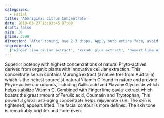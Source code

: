 ```yaml
---
categories:
  - Facial
title: 'Aboriginal Citrus Concentrate'
date: 2019-03-27T13:03:45+07:00
draft: false
size: 30
price: 3590
direction: 'After toning, use 2-3 drops. Apply onto entire face, avoid eye area. Gently press into skin and allow it to be absorbed. Morning and night.'
ingredients:
  ['Finger lime caviar extract', 'Kakadu plum extract', 'Desert lime extract']
---
```


Superior potency with highest concentrations of natural Phyto-actives derived from organic plants with innovative cellular extraction. This concentrate serum contains Murunga extract (a native tree from Australia) which is the richest source of natural Vitamin C found in nature and provide Phyto-active compounds, including Gallic acid and Flavone Glycoside which helps stabilize Vitamin C. Combined with Finger lime caviar extract which boasts the great amount of Ferulic acid, Coumarin and Tryptophan, This powerful global anti-aging concentrate helps rejuvenate skin. The skin is tightened, appears lifted. The facial contour is more defined. The skin tone is remarkably brighter and more even.
